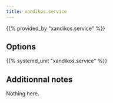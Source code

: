 ```yaml
---
title: xandikos.service
---
```


{{% provided_by "xandikos.service" %}}

## Options

{{% systemd_unit "xandikos.service" %}}

## Additionnal notes

Nothing here.